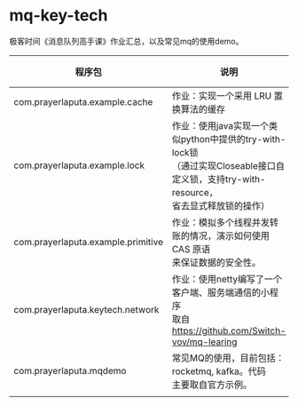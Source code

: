 # mq-key-tech

极客时间《消息队列高手课》作业汇总，以及常见mq的使用demo。 

    

| 程序包                             | 说明                                                         | 备注 |
| ---------------------------------- | ------------------------------------------------------------ | ---- |
| com.prayerlaputa.example.cache     | 作业：实现一个采用 LRU 置换算法的缓存                        |      |
| com.prayerlaputa.example.lock      | 作业：使用java实现一个类似python中提供的try-with-lock锁<br/>（通过实现Closeable接口自定义锁，支持try-with-resource，<br/>省去显式释放锁的操作） |      |
| com.prayerlaputa.example.primitive | 作业：模拟多个线程并发转账的情况，演示如何使用 CAS 原语<br/>来保证数据的安全性。 |      |
| com.prayerlaputa.keytech.network   | 作业：使用netty编写了一个客户端、服务端通信的小程序<br/>取自 https://github.com/Switch-vov/mq-learing |      |
| com.prayerlaputa.mqdemo            | 常见MQ的使用，目前包括：rocketmq, kafka。代码<br/>主要取自官方示例。 |      |
|                                    |                                                              |      |

